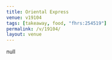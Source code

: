 ```yaml
---
title: Oriental Express
venue: v19104
tags: [takeaway, food, "fhrs:254519"]
permalink: /v/19104/
layout: venue
---
```

null